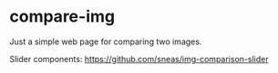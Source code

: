 # compare-img
Just a simple web page for comparing two images.

Slider components:
https://github.com/sneas/img-comparison-slider